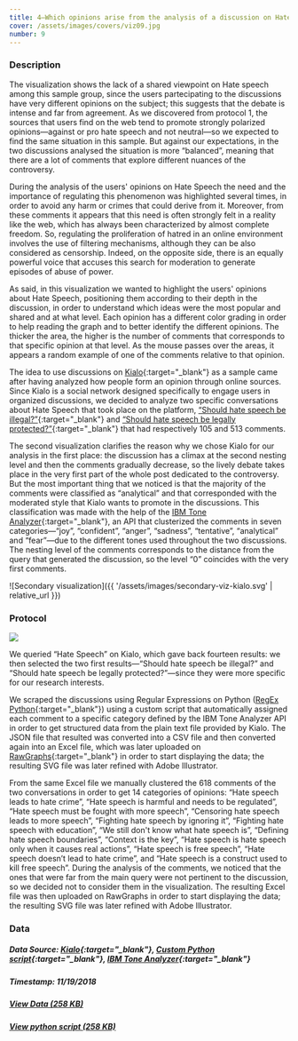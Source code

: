 ```yaml
---
title: 4—Which opinions arise from the analysis of a discussion on Hate Speech about Kialo?
cover: /assets/images/covers/viz09.jpg
number: 9
---
```


### Description 

The visualization shows the lack of a shared viewpoint on Hate speech among this sample group, since the users partecipating to the discussions have very different opinions on the subject; this suggests that the debate is intense and far from agreement. As we discovered from protocol 1, the sources that users find on the web tend to promote strongly polarized opinions—against or pro hate speech and not neutral—so we expected to find the same situation in this sample. But against our expectations, in the two discussions analysed the situation is more “balanced”, meaning that there are a lot of comments that explore different nuances of the controversy.

During the analysis of the users' opinions on Hate Speech the need and the importance of regulating this phenomenon was highlighted several times, in order to avoid any harm or crimes that could derive from it. Moreover, from these comments it appears that this need is often strongly felt in a reality like the web, which has always been characterized by almost complete freedom.
So, regulating the proliferation of hatred in an online environment involves the use of filtering mechanisms, although they can be also considered as censorship. Indeed, on the opposite side, there is an equally powerful voice that accuses this search for moderation to generate episodes of abuse of power.

As said, in this visualization we wanted to highlight the users' opinions about Hate Speech, positioning them according to their depth in the discussion, in order to understand which ideas were the most popular and shared and at what level.
Each opinion has a different color grading in order to help reading the graph and to better identify the different opinions. The thicker the area, the higher is the number of comments that corresponds to that specific opinion at that level. As the mouse passes over the areas, it appears a random example of one of the comments relative to that opinion.

The idea to use discussions on [Kialo](https://kialo.com){:target="_blank"} as a sample came after having analyzed how people form an opinion through online sources. Since Kialo is a social network designed specifically to engage users in organized discussions, we decided to analyze two specific conversations about Hate Speech that took place on the platform, [“Should hate speech be illegal?”](https://www.kialo.com/should-hate-speech-be-illegal-6148/6148.0=6148.1){:target="_blank"} and [“Should hate speech be legally protected?”](https://www.kialo.com/should-hate-speech-be-legally-protected-10134/10134.0=10134.1/=10134.1){:target="_blank"} that had respectively 105 and 513 comments.

The second visualization clarifies the reason why we chose Kialo for our analysis in the first place: the discussion has a climax at the second nesting level and then the comments gradually decrease, so the lively debate takes place in the very first part of the whole post dedicated to the controversy. But the most important thing that we noticed is that the majority of the comments were classified as “analytical” and that corresponded with the moderated style that Kialo wants to promote in the discussions. This classification was made with the help of the [IBM Tone Analyzer](https://www.ibm.com/watson/services/tone-analyzer/){:target="_blank"}, an API that clusterized the comments in seven categories—“joy”, “confident”, “anger”, “sadness”, “tentative”, “analytical” and “fear”—due to the different tones used throughout the two discussions. The nesting level of the comments corresponds to the distance from the query that generated the discussion, so the level “0” coincides with the very first comments. 

![Secondary visualization]({{ '/assets/images/secondary-viz-kialo.svg' | relative_url }})

### Protocol
<img src="{{ '/assets/images/protocols/protocol-09.png' | relative_path }}">

We queried “Hate Speech” on Kialo, which gave back fourteen results: we then selected the two first results—“Should hate speech be illegal?” and “Should hate speech be legally protected?”—since they were more specific for our research interests.

We scraped the discussions using Regular Expressions on Python ([RegEx Python](https://github.com/drivinward/Kialo-Parser){:target="_blank"}) using a custom script that automatically assigned each comment to a specific category defined by the IBM Tone Analyzer API  in order to get structured data from the plain text file provided by Kialo. The JSON file that resulted was converted into a CSV file and then converted again into an Excel file, which was later uploaded on [RawGraphs](https://rawgraphs.io/){:target="_blank"} in order to start displaying the data; the resulting SVG file was later refined with Adobe Illustrator.

From the same Excel file we manually clustered the 618 comments of the two conversations in order to get 14 categories of opinions: “Hate speech leads to hate crime”, “Hate speech is harmful and needs to be regulated”, “Hate speech must be fought with more speech”, “Censoring hate speech leads to more speech”, “Fighting hate speech by ignoring it”, “Fighting hate speech with education”, “We still don't know what hate speech is”, “Defining hate speech boundaries”, “Context is the key”, “Hate speech is hate speech only when it causes real actions”, “Hate speech is free speech”, “Hate speech doesn’t lead to hate crime”, and “Hate speech is a construct used to kill free speech”. During the analysis of the comments, we noticed that the ones that were far from the main query were not pertinent to the discussion, so we decided not to consider them in the visualization. The resulting Excel file was then uploaded on RawGraphs in order to start displaying the data; the resulting SVG file was later refined with Adobe Illustrator.


### Data
##### Data Source: [Kialo](https://kialo.com){:target="_blank"}, [Custom Python script](https://github.com/drivinward/Kialo-Parser){:target="_blank"}, [IBM Tone Analyzer](https://www.ibm.com/watson/services/tone-analyzer/){:target="_blank"}
##### Timestamp: 11/19/2018
##### [View Data (258 KB)](/assets/datasets/4.xlsx)
##### [View python script (258 KB)](/assets/kialo_parser.py)